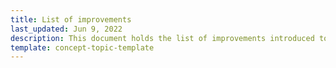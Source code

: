 ```yaml
---
title: List of improvements
last_updated: Jun 9, 2022
description: This document holds the list of improvements introduced to Unzer
template: concept-topic-template
---
```

